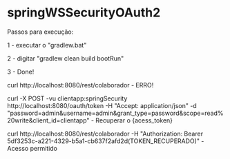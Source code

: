 # springWSSecurityOAuth2

Passos para execução:

1 - executar o "gradlew.bat" 

2 - digitar "gradlew clean build bootRun" 

3 - Done!



curl http://localhost:8080/rest/colaborador - ERRO!

curl -X POST -vu clientapp:springSecurity http://localhost:8080/oauth/token -H "Accept: application/json" -d "password=admin&username=admin&grant_type=password&scope=read%20write&client_id=clientapp" - Recuperar o {acess_token}

curl http://localhost:8080/rest/colaborador -H "Authorization: Bearer 5df3253c-a221-4329-b5a1-cb637f2afd2d(TOKEN_RECUPERADO)" - Acesso permitido

